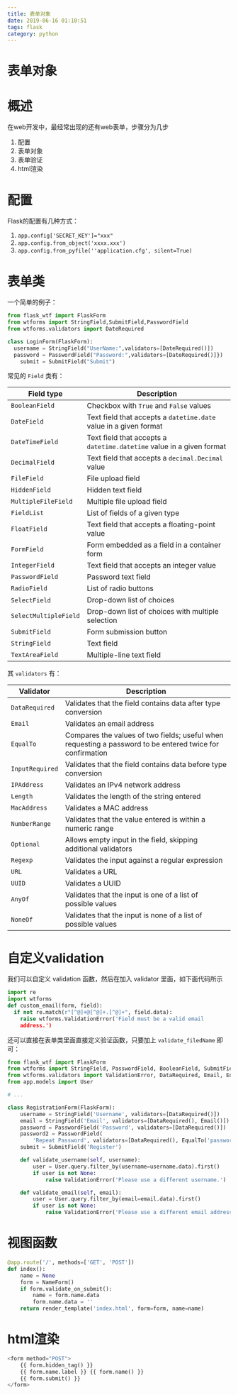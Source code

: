 ```yaml
---
title: 表单对象
date: 2019-06-16 01:10:51
tags: flask
category: python
---
```

# 表单对象
# 概述
在web开发中，最经常出现的还有web表单，步骤分为几步

1. 配置
1. 表单对象
1. 表单验证
1. html渲染

# 配置
Flask的配置有几种方式：

1. `app.config['SECRET_KEY']="xxx"` 
1. `app.config.from_object('xxxx.xxx')` 
1. `app.config.from_pyfile(''application.cfg', silent=True)` 

# 表单类
一个简单的例子：

```python
from flask_wtf import FlaskForm
from wtforms import StringField,SubmitField,PasswordField
from wtforms.validators import DateRequired

class LoginForm(FlaskForm):
  username = StringField("UserName:",validators=[DateRequired()])
  password = PasswordField("Password:",validators=[DateRequired()]})
	submit = SubmitField("Submit")
```
常见的 `Field` 类有：

| Field type | Description |
| --- | --- |
| `BooleanField` | Checkbox with `True` and `False` values |
| `DateField` | Text field that accepts a `datetime.date` value in a given format |
| `DateTimeField` | Text field that accepts a `datetime.datetime` value in a given format |
| `DecimalField` | Text field that accepts a `decimal.Decimal` value |
| `FileField` | File upload field |
| `HiddenField` | Hidden text field |
| `MultipleFileField` | Multiple file upload field |
| `FieldList` | List of fields of a given type |
| `FloatField` | Text field that accepts a floating-point value |
| `FormField` | Form embedded as a field in a container form |
| `IntegerField` | Text field that accepts an integer value |
| `PasswordField` | Password text field |
| `RadioField` | List of radio buttons |
| `SelectField`  | Drop-down list of choices |
| `SelectMultipleField` | Drop-down list of choices with multiple selection |
| `SubmitField` | Form submission button |
| `StringField` | Text field |
| `TextAreaField` | Multiple-line text field |

其 `validators` 有：

| Validator | Description |
| --- | --- |
| `DataRequired` | Validates that the field contains data after type conversion |
| `Email` | Validates an email address |
| `EqualTo` | Compares the values of two fields; useful when requesting a password to be entered twice for confirmation |
| `InputRequired` | Validates that the field contains data before type conversion |
| `IPAddress` | Validates an IPv4 network address |
| `Length` | Validates the length of the string entered |
| `MacAddress` | Validates a MAC address |
| `NumberRange` | Validates that the value entered is within a numeric range |
| `Optional` | Allows empty input in the field, skipping additional validators |
| `Regexp` | Validates the input against a regular expression |
| `URL` | Validates a URL |
| `UUID` | Validates a UUID |
| `AnyOf` | Validates that the input is one of a list of possible values |
| `NoneOf` | Validates that the input is none of a list of possible values |


# 自定义validation
我们可以自定义 validation 函数，然后在加入 validator 里面，如下面代码所示
```python
import re
import wtforms
def custom_email(form, field):
  if not re.match(r"[^@]+@[^@]+.[^@]+", field.data):
    raise wtforms.ValidationError('Field must be a valid email
    address.')
```
还可以直接在表单类里面直接定义验证函数，只要加上 `validate_filedName` 即可：
```python
from flask_wtf import FlaskForm
from wtforms import StringField, PasswordField, BooleanField, SubmitField
from wtforms.validators import ValidationError, DataRequired, Email, EqualTo
from app.models import User

# ...

class RegistrationForm(FlaskForm):
    username = StringField('Username', validators=[DataRequired()])
    email = StringField('Email', validators=[DataRequired(), Email()])
    password = PasswordField('Password', validators=[DataRequired()])
    password2 = PasswordField(
        'Repeat Password', validators=[DataRequired(), EqualTo('password')])
    submit = SubmitField('Register')

    def validate_username(self, username):
        user = User.query.filter_by(username=username.data).first()
        if user is not None:
            raise ValidationError('Please use a different username.')

    def validate_email(self, email):
        user = User.query.filter_by(email=email.data).first()
        if user is not None:
            raise ValidationError('Please use a different email address.')
```

# 视图函数

```python
@app.route('/', methods=['GET', 'POST'])
def index():
    name = None
    form = NameForm()
    if form.validate_on_submit():
        name = form.name.data
        form.name.data = ''
    return render_template('index.html', form=form, name=name)
```


# html渲染
```python
<form method="POST">
    {{ form.hidden_tag() }}
    {{ form.name.label }} {{ form.name() }}
    {{ form.submit() }}
</form>
```
